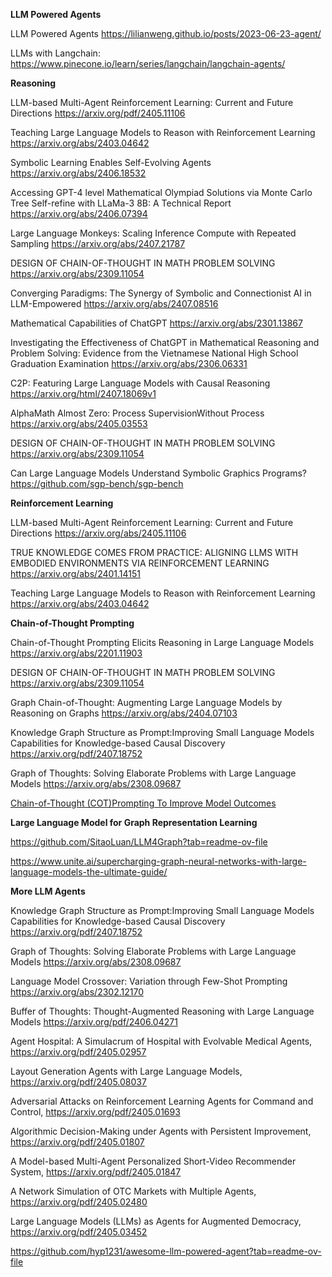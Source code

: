 **LLM Powered Agents**

LLM Powered Agents https://lilianweng.github.io/posts/2023-06-23-agent/

LLMs with Langchain:  https://www.pinecone.io/learn/series/langchain/langchain-agents/


**Reasoning**

LLM-based Multi-Agent Reinforcement Learning:
Current and Future Directions  https://arxiv.org/pdf/2405.11106

Teaching Large Language Models to Reason  with Reinforcement Learning https://arxiv.org/abs/2403.04642

Symbolic Learning Enables Self-Evolving Agents https://arxiv.org/abs/2406.18532

Accessing GPT-4 level Mathematical Olympiad Solutions via Monte Carlo Tree Self-refine with LLaMa-3 8B: A Technical Report https://arxiv.org/abs/2406.07394

Large Language Monkeys: Scaling Inference Compute  with Repeated Sampling  https://arxiv.org/abs/2407.21787

DESIGN OF CHAIN-OF-THOUGHT IN MATH PROBLEM SOLVING  https://arxiv.org/abs/2309.11054

Converging Paradigms: The Synergy of Symbolic and Connectionist AI in LLM-Empowered  https://arxiv.org/abs/2407.08516

Mathematical Capabilities of ChatGPT  https://arxiv.org/abs/2301.13867

Investigating the Effectiveness of ChatGPT in Mathematical Reasoning and Problem Solving: Evidence from the Vietnamese
National High School Graduation Examination https://arxiv.org/abs/2306.06331

C2P: Featuring Large Language Models with Causal Reasoning  https://arxiv.org/html/2407.18069v1

AlphaMath Almost Zero: Process SupervisionWithout Process  https://arxiv.org/abs/2405.03553

DESIGN OF CHAIN-OF-THOUGHT IN MATH PROBLEM  SOLVING  https://arxiv.org/abs/2309.11054

Can Large Language Models Understand Symbolic Graphics Programs?  https://github.com/sgp-bench/sgp-bench

**Reinforcement Learning**

LLM-based Multi-Agent Reinforcement Learning: Current and Future Directions  https://arxiv.org/abs/2405.11106

TRUE KNOWLEDGE COMES FROM PRACTICE:
ALIGNING LLMS WITH EMBODIED ENVIRONMENTS
VIA REINFORCEMENT LEARNING  https://arxiv.org/abs/2401.14151

Teaching Large Language Models to Reason  with Reinforcement Learning https://arxiv.org/abs/2403.04642

**Chain-of-Thought Prompting**

Chain-of-Thought Prompting Elicits Reasoning in Large Language Models  https://arxiv.org/abs/2201.11903

DESIGN OF CHAIN-OF-THOUGHT IN MATH PROBLEM  SOLVING  https://arxiv.org/abs/2309.11054

Graph Chain-of-Thought: Augmenting Large Language Models by
Reasoning on Graphs  https://arxiv.org/abs/2404.07103

Knowledge Graph Structure as Prompt:Improving Small Language Models Capabilities  for Knowledge-based Causal Discovery https://arxiv.org/pdf/2407.18752

Graph of Thoughts: Solving Elaborate Problems with Large Language Models  https://arxiv.org/abs/2308.09687

[Chain-of-Thought (COT)Prompting
To Improve Model Outcomes](https://medium.com/@thomasczerny/chain-of-thought-cot-prompting-9ee4967e927c#:~:text=Chain%20of%20Thought%20Prompting%20boosts,more%20accurate%20and%20reliable%20outcomes)

**Large Language Model for Graph Representation Learning**

https://github.com/SitaoLuan/LLM4Graph?tab=readme-ov-file

https://www.unite.ai/supercharging-graph-neural-networks-with-large-language-models-the-ultimate-guide/

**More LLM  Agents**

Knowledge Graph Structure as Prompt:Improving Small Language Models Capabilities  for Knowledge-based Causal Discovery https://arxiv.org/pdf/2407.18752

Graph of Thoughts: Solving Elaborate Problems with Large Language Models  https://arxiv.org/abs/2308.09687

Language Model Crossover: Variation through Few-Shot Prompting  https://arxiv.org/abs/2302.12170

Buffer of Thoughts: Thought-Augmented Reasoning  with Large Language Models https://arxiv.org/pdf/2406.04271

Agent Hospital: A Simulacrum of Hospital with Evolvable Medical Agents, https://arxiv.org/pdf/2405.02957

Layout Generation Agents with Large Language Models, https://arxiv.org/pdf/2405.08037

Adversarial Attacks on Reinforcement Learning Agents for Command and Control, https://arxiv.org/pdf/2405.01693 

Algorithmic Decision-Making under Agents with Persistent Improvement, https://arxiv.org/pdf/2405.01807

A Model-based Multi-Agent Personalized Short-Video Recommender System, https://arxiv.org/pdf/2405.01847

A Network Simulation of OTC Markets with Multiple Agents, https://arxiv.org/pdf/2405.02480

Large Language Models (LLMs) as Agents for Augmented Democracy, https://arxiv.org/pdf/2405.03452

https://github.com/hyp1231/awesome-llm-powered-agent?tab=readme-ov-file

